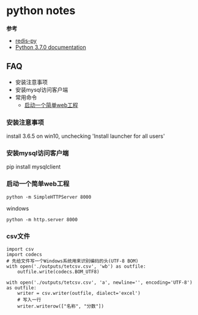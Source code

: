 # python notes

**参考**
- [redis-py][redis-py]
- [Python 3.7.0 documentation][Python 3.7.0 documentation]

[redis-py]:https://github.com/andymccurdy/redis-py
[Python 3.7.0 documentation]:https://docs.python.org/3/


## FAQ
+ 安装注意事项
+ 安装mysql访问客户端
+ 常用命令
  - [启动一个简单web工程](#启动一个简单web工程)


### 安装注意事项
install 3.6.5 on win10, unchecking 'Install launcher for all users'

### 安装mysql访问客户端
pip install mysqlclient

### 启动一个简单web工程
```
python -m SimpleHTTPServer 8000
```
windows
```
python -m http.server 8000
```

### csv文件
```
import csv
import codecs
# 先给文件写一个Windows系统用来识别编码的头(UTF-8 BOM)
with open('./outputs/tetcsv.csv', 'wb') as outfile:
    outfile.write(codecs.BOM_UTF8)

with open('./outputs/tetcsv.csv', 'a', newline='', encoding='UTF-8') as outfile:
    writer = csv.writer(outfile, dialect='excel')	
    # 写入一行
    writer.writerow(["名称", "分数"])	
```
